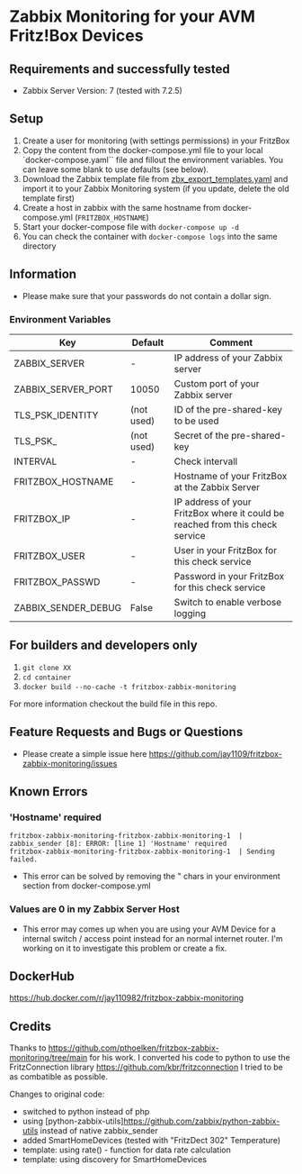 # Zabbix Monitoring for your AVM Fritz!Box Devices
## Requirements and successfully tested
- Zabbix Server Version: 7 (tested with 7.2.5)

## Setup
1. Create a user for monitoring (with settings permissions) in your FritzBox
2. Copy the content from the docker-compose.yml file to your local `docker-compose.yaml`` file and fillout the environment variables. You can leave some blank to use defaults (see below).
3. Download the Zabbix template file from [zbx_export_templates.yaml](https://github.com/jay1109/fritzbox-zabbix-monitoring/blob/master/templates) and import it to your Zabbix Monitoring system (if you update, delete the old template first)
4. Create a host in zabbix with the same hostname from docker-compose.yml (```FRITZBOX_HOSTNAME```)
5. Start your docker-compose file with ```docker-compose up -d```
6. You can check the container with ```docker-compose logs``` into the same directory

## Information
- Please make sure that your passwords do not contain a dollar sign.

### Environment Variables

|  Key  |  Default  |  Comment  |
| ----- | --------- | --------- |
|  ZABBIX_SERVER  |  -  |  IP address of your Zabbix server  |
|  ZABBIX_SERVER_PORT  |  10050  |  Custom port of your Zabbix server  |
|  TLS_PSK_IDENTITY  |  (not used)  |  ID of the pre-shared-key to be used  |
|  TLS_PSK_  |  (not used)  |  Secret of the pre-shared-key  |
|  INTERVAL  |  -  |  Check intervall  |
|  FRITZBOX_HOSTNAME  |  -  |  Hostname of your FritzBox at the Zabbix Server  |
|  FRITZBOX_IP  |  -  |  IP address of your FritzBox where it could be reached from this check service  |
|  FRITZBOX_USER  |  -  |  User in your FritzBox for this check service  |
|  FRITZBOX_PASSWD  |  -  |  Password in your FritzBox for this check service  |
|  ZABBIX_SENDER_DEBUG  |  False  |  Switch to enable verbose logging  |

## For builders and developers only
1. ```git clone XX```
2. ```cd container```
3. ```docker build --no-cache -t fritzbox-zabbix-monitoring```

For more information checkout the build file in this repo.

## Feature Requests and Bugs or Questions
- Please create a simple issue here https://github.com/jay1109/fritzbox-zabbix-monitoring/issues

## Known Errors
### 'Hostname' required
```
fritzbox-zabbix-monitoring-fritzbox-zabbix-monitoring-1  | zabbix_sender [8]: ERROR: [line 1] 'Hostname' required
fritzbox-zabbix-monitoring-fritzbox-zabbix-monitoring-1  | Sending failed.
```
- This error can be solved by removing the " chars in your environment section from docker-compose.yml

### Values are 0 in my Zabbix Server Host
- This error may comes up when you are using your AVM Device for a internal switch / access point instead for an normal internet router. I'm working on it to investigate this problem or create a fix. 

## DockerHub
https://hub.docker.com/r/jay110982/fritzbox-zabbix-monitoring

## Credits
Thanks to https://github.com/pthoelken/fritzbox-zabbix-monitoring/tree/main for his work.
I converted his code to python to use the FritzConnection library https://github.com/kbr/fritzconnection 
I tried to be as combatible as possible.

Changes to original code:
- switched to python instead of php
- using [python-zabbix-utils]https://github.com/zabbix/python-zabbix-utils instead of native zabbix_sender
- added SmartHomeDevices (tested with "FritzDect 302" Temperature)
- template: using rate() - function for data rate calculation
- template: using discovery for SmartHomeDevices
